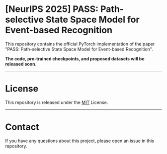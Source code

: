 # [NeurIPS 2025] PASS: Path-selective State Space Model for Event-based Recognition

This repository contains the official PyTorch implementation of the paper "PASS: Path-selective State Space Model for Event-based Recognition".

**The code, pre-trained checkpoints, and proposed datasets will be released soon.**

---
# License
This repository is released under the [MIT](LICENSE) License.

---
# Contact
If you have any questions about this project, please open an issue in this repository.

